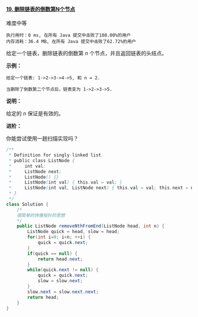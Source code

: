 #### [19. 删除链表的倒数第N个节点](https://leetcode-cn.com/problems/remove-nth-node-from-end-of-list/)

难度中等

```
执行用时：0 ms, 在所有 Java 提交中击败了100.00%的用户
内存消耗：36.4 MB, 在所有 Java 提交中击败了62.72%的用户
```



给定一个链表，删除链表的倒数第 *n* 个节点，并且返回链表的头结点。

**示例：**

```
给定一个链表: 1->2->3->4->5, 和 n = 2.

当删除了倒数第二个节点后，链表变为 1->2->3->5.
```

**说明：**

给定的 *n* 保证是有效的。

**进阶：**

你能尝试使用一趟扫描实现吗？



```java
/**
 * Definition for singly-linked list.
 * public class ListNode {
 *     int val;
 *     ListNode next;
 *     ListNode() {}
 *     ListNode(int val) { this.val = val; }
 *     ListNode(int val, ListNode next) { this.val = val; this.next = next; }
 * }
 */
class Solution {
    /*
    很简单的快慢指针的思想
    */
    public ListNode removeNthFromEnd(ListNode head, int n) {
        ListNode quick = head, slow = head;
        for(int i=0; i<n; ++i) {
            quick = quick.next;
        }
        if(quick == null) {
            return head.next;
        }
        while(quick.next != null) {
            quick = quick.next;
            slow = slow.next;
        }
        slow.next = slow.next.next;
        return head;
    }
}
```

